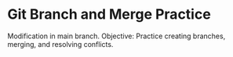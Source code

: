 # Git Branch and Merge Practice
Modification in main branch.
Objective: Practice creating branches, merging, and resolving conflicts.
